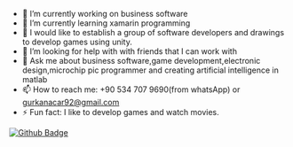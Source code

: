 
- 🔭 I’m currently working on business software
- 🌱 I’m currently learning xamarin programming
- 👯 I would like to establish a group of software developers and drawings to develop games using  unity.
- 🤔 I’m looking for help with with friends that I can work with
- 💬 Ask me about business software,game development,electronic design,microchip pic programmer and creating artificial intelligence in matlab
- 📫 How to reach me: +90 534 707 9690(from whatsApp) or gurkanacar92@gmail.com
- ⚡ Fun fact: I like to develop games and watch movies.

[![Github Badge](https://img.shields.io/badge/-Github-000?style=quare&labelColor=000&logo=Github&logoColor=white&link=link)](link)




